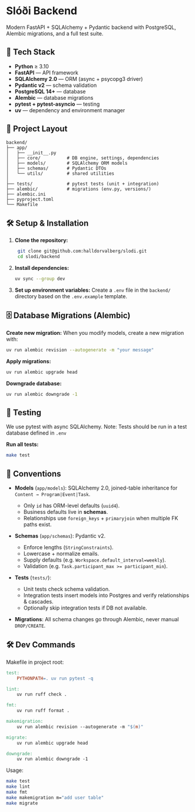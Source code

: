 # Slóði Backend
Modern FastAPI + SQLAlchemy + Pydantic backend with PostgreSQL, Alembic migrations, and a full test suite.

## 🚀 Tech Stack
- **Python** ≥ 3.10
- **FastAPI** — API framework
- **SQLAlchemy 2.0** — ORM (async + psycopg3 driver)
- **Pydantic v2** — schema validation
- **PostgreSQL 14+** — database
- **Alembic** — database migrations
- **pytest + pytest-asyncio** — testing
- **uv** — dependency and environment manager

## 📂 Project Layout
```
backend/
├── app/
│   ├── __init__.py
│   ├── core/          # DB engine, settings, dependencies
│   ├── models/        # SQLAlchemy ORM models
│   ├── schemas/       # Pydantic DTOs
│   └── utils/         # shared utilities
│
├── tests/             # pytest tests (unit + integration)
├── alembic/           # migrations (env.py, versions/)
├── alembic.ini
├── pyproject.toml
└── Makefile
```

## 🛠️ Setup & Installation

1. **Clone the repository:**
   ```bash
    git clone git@github.com:halldorvalberg/slodi.git
    cd slodi/backend
    ```

2. **Install dependencies:**
    ```bash
    uv sync --group dev
    ```

3. **Set up environment variables:**
    Create a `.env` file in the `backend/` directory based on the `.env.example` template.

## 🗄️ Database Migrations (Alembic)

**Create new migration:**
When you modify models, create a new migration with:
   ```bash
   uv run alembic revision --autogenerate -m "your message"
   ```  

**Apply migrations:**
   ```bash
   uv run alembic upgrade head
   ```


**Downgrade database:**
   ```bash
   uv run alembic downgrade -1
   ```

## 🧪 Testing

We use pytest with async SQLAlchemy.
Note: Tests should be run in a test database defined in `.env`

**Run all tests:**
   ```bash
   make test
   ```

## 🔑 Conventions

- **Models** (`app/models`): SQLAlchemy 2.0, joined-table inheritance for `Content → Program|Event|Task`.
    - Only `id` has ORM-level defaults (`uuid4`).
    - Business defaults live in **schemas**.
    - Relationships use `foreign_keys` + `primaryjoin` when multiple FK paths exist.

- **Schemas** (`app/schemas`): Pydantic v2.
    - Enforce lengths (`StringConstraints`).
    - Lowercase + normalize emails.
    - Supply defaults (e.g. `Workspace.default_interval=weekly`).
    - Validation (e.g. `Task.participant_max >= participant_min`).

- **Tests** (`tests/`):
    - Unit tests check schema validation.
    - Integration tests insert models into Postgres and verify relationships & cascades.
    - Optionally skip integration tests if DB not available.

- **Migrations**: All schema changes go through Alembic, never manual `DROP/CREATE`.

## 🛠️ Dev Commands

Makefile in project root:

```Makefile
test:
	PYTHONPATH=. uv run pytest -q

lint:
	uv run ruff check .

fmt:
	uv run ruff format .

makemigration:
	uv run alembic revision --autogenerate -m "$(m)"

migrate:
	uv run alembic upgrade head

downgrade:
    uv run alembic downgrade -1
```

Usage:
```bash
make test
make lint
make fmt
make makemigration m="add user table"
make migrate
```